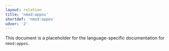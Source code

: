 ```yaml
---
layout: relation
title: 'nmod:appos'
shortdef: 'nmod:appos'
udver: '2'
---
```


This document is a placeholder for the language-specific documentation
for `nmod:appos`.
